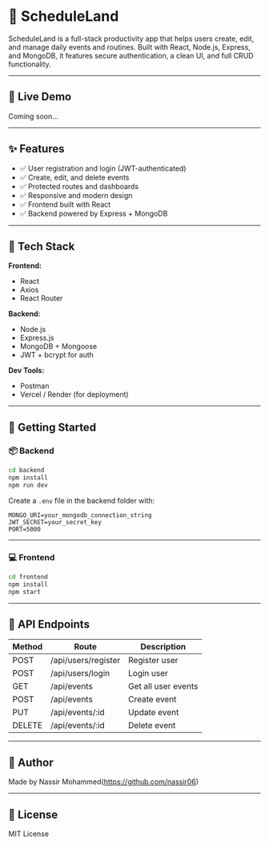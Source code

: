 # 📅 ScheduleLand

ScheduleLand is a full-stack productivity app that helps users create, edit, and manage daily events and routines. Built with React, Node.js, Express, and MongoDB, it features secure authentication, a clean UI, and full CRUD functionality.

---

## 🚀 Live Demo

Coming soon…

---

## ✨ Features

- ✅ User registration and login (JWT-authenticated)
- ✅ Create, edit, and delete events
- ✅ Protected routes and dashboards
- ✅ Responsive and modern design
- ✅ Frontend built with React
- ✅ Backend powered by Express + MongoDB

---

## 🔧 Tech Stack

**Frontend:**
- React
- Axios
- React Router

**Backend:**
- Node.js
- Express.js
- MongoDB + Mongoose
- JWT + bcrypt for auth

**Dev Tools:**
- Postman
- Vercel / Render (for deployment)

---

## 🚀 Getting Started

### 📦 Backend

```bash
cd backend
npm install
npm run dev
```

Create a `.env` file in the backend folder with:

```
MONGO_URI=your_mongodb_connection_string
JWT_SECRET=your_secret_key
PORT=5000
```

---

### 💻 Frontend

```bash
cd frontend
npm install
npm start
```

---

## 📡 API Endpoints

| Method | Route | Description |
|--------|--------------------|----------------------|
| POST | /api/users/register | Register user |
| POST | /api/users/login | Login user |
| GET | /api/events | Get all user events |
| POST | /api/events | Create event |
| PUT | /api/events/:id | Update event |
| DELETE | /api/events/:id | Delete event |

---

## 👤 Author

Made by Nassir Mohammed(https://github.com/nassir06)

---

## 📄 License

MIT License
